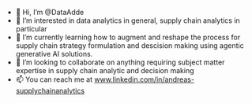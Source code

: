- 👋 Hi, I’m @DataAdde
- 👀 I’m interested in data analytics in general, supply chain analytics in particular
- 🌱 I’m currently learning how to augment and reshape the process for supply chain strategy formulation and descision making using agentic generative AI solutions.
- 💞️ I’m looking to collaborate on anything requiring subject matter expertise in supply chain analytic and decision making 
- 📫 You can reach me at www.linkedin.com/in/andreas-supplychainanalytics

<!---
DataAdde/DataAdde is a ✨ special ✨ repository because its `README.md` (this file) appears on your GitHub profile.
You can click the Preview link to take a look at your changes.
--->
